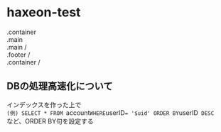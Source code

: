 # haxeon-test
.container  
  .main  
  .main /  
  .footer /  
.container /  

## DBの処理高速化について
インデックスを作った上で  
`(例) SELECT * FROM `account` WHERE `userID` = '$uid' ORDER BY `userID` DESC`  
など、ORDER BY句を設定する
